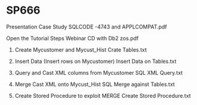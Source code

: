 # SP666 #

Presentation                                            Case Study SQLCODE -4743 and APPLCOMPAT.pdf   		

Open the Tutorial Steps                                 Webinar CD with Db2 zos.pdf 

   1. Create Mycustomer and Mycust_Hist					Crate Tables.txt
   
   2. Insert Data  (Insert rows on Mycustomer)   		Insert Data on Tables.txt     
   
   3. Query and Cast XML columns from Mycustomer		SQL XML Query.txt
   
   4. Merge Cast XML onto Mycust_Hist					SQL Merge against Tables.txt
   
   5. Create Stored Procedure to exploit MERGE			Create Stored Procedure.txt	                         